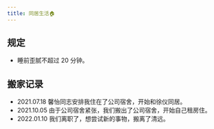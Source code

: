 ```yaml
---
title: 同居生活🏠
---
```


## 规定

- 睡前歪腻不超过 20 分钟。

## 搬家记录

- 2021.07.18 馨怡同志安排我住在了公司宿舍，开始和徐仪同居。
- 2021.10.05 由于公司宿舍紧张，我们搬出了公司宿舍，开始自己租房住。
- 2022.01.10 我们离职了，想尝试新的事物，搬离了清远。
